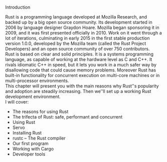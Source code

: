 
Introduction
   

Rust is a programming language developed at Mozilla Research, and backed up by a big open source community. 
Its development started in 2006 by language designer Graydon Hoare. Mozilla began sponsoring it in 2009, 
and it was first presented officially in 2010. Work on it went through a lot of iterations, culminating in
early 2015 in the first stable production version 1.0.0, developed by the Mozilla team (called the Rust Project 
Developers) and an open source community of over 750 contributors.                                                                                                
Rust is based on clear and solid principles. It is a systems programming language, as capable of working at the hardware level as C and C++. It rivals idiomatic C++ in speed, but it lets you work in a much safer way by disallowing code that could cause memory problems. Moreover Rust has built-in functionality for concurrent execution on multi-core machines or in multi-processor environments.                                                            
This chapter will present you with the main reasons why Rust’'s popularity and adoption are steadily increasing. 
Then we’'ll set up a working Rust development environment.            
I will cover:
* The reasons for using Rust
* The trifecta of Rust: safe, performant and concurrent
* Using Rust
* Servo
* Installing Rust
* rustc – The Rust compiler
* Our first program
* Working with Cargo
* Developer tools 
